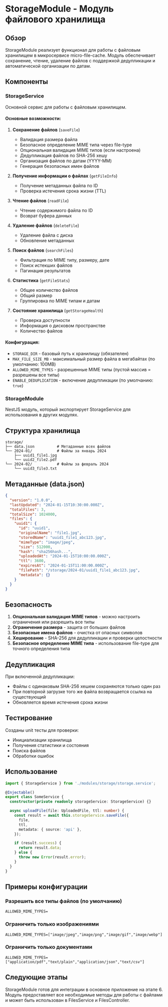 # StorageModule - Модуль файлового хранилища

## Обзор

StorageModule реализует функционал для работы с файловым хранилищем в микросервисе micro-file-cache. Модуль обеспечивает сохранение, чтение, удаление файлов с поддержкой дедупликации и автоматической организации по датам.

## Компоненты

### StorageService

Основной сервис для работы с файловым хранилищем.

#### Основные возможности:

1. **Сохранение файлов** (`saveFile`)
   - Валидация размера файла
   - Безопасное определение MIME типа через file-type
   - Опциональная валидация MIME типов (если настроена)
   - Дедупликация файлов по SHA-256 хешу
   - Организация файлов по датам (YYYY-MM)
   - Генерация безопасных имен файлов

2. **Получение информации о файлах** (`getFileInfo`)
   - Получение метаданных файла по ID
   - Проверка истечения срока жизни (TTL)

3. **Чтение файлов** (`readFile`)
   - Чтение содержимого файла по ID
   - Возврат буфера данных

4. **Удаление файлов** (`deleteFile`)
   - Удаление файла с диска
   - Обновление метаданных

5. **Поиск файлов** (`searchFiles`)
   - Фильтрация по MIME типу, размеру, дате
   - Поиск истекших файлов
   - Пагинация результатов

6. **Статистика** (`getFileStats`)
   - Общее количество файлов
   - Общий размер
   - Группировка по MIME типам и датам

7. **Состояние хранилища** (`getStorageHealth`)
   - Проверка доступности
   - Информация о дисковом пространстве
   - Количество файлов

#### Конфигурация:

- `STORAGE_DIR` - базовый путь к хранилищу (обязателен)
- `MAX_FILE_SIZE_MB` - максимальный размер файла в мегабайтах (по умолчанию: 100MB)
- `ALLOWED_MIME_TYPES` - разрешенные MIME типы (пустой массив = разрешены все типы)
- `ENABLE_DEDUPLICATION` - включение дедупликации (по умолчанию: `true`)

### StorageModule

NestJS модуль, который экспортирует StorageService для использования в других модулях.

## Структура хранилища

```
storage/
├── data.json          # Метаданные всех файлов
└── 2024-01/           # Файлы за январь 2024
    ├── uuid1_file1.jpg
    └── uuid2_file2.pdf
└── 2024-02/           # Файлы за февраль 2024
    └── uuid3_file3.txt
```

## Метаданные (data.json)

```json
{
  "version": "1.0.0",
  "lastUpdated": "2024-01-15T10:30:00.000Z",
  "totalFiles": 3,
  "totalSize": 1024000,
  "files": {
    "uuid1": {
      "id": "uuid1",
      "originalName": "file1.jpg",
      "storedName": "uuid1_file1_abc123.jpg",
      "mimeType": "image/jpeg",
      "size": 512000,
      "hash": "sha256hash...",
      "uploadedAt": "2024-01-15T10:00:00.000Z",
      "ttl": 3600,
      "expiresAt": "2024-01-15T11:00:00.000Z",
      "filePath": "/storage/2024-01/uuid1_file1_abc123.jpg",
      "metadata": {}
    }
  }
}
```

## Безопасность

1. **Опциональная валидация MIME типов** - можно настроить ограничения или разрешить все типы
2. **Ограничение размера** - защита от больших файлов
3. **Безопасные имена файлов** - очистка от опасных символов
4. **Хеширование** - SHA-256 для дедупликации и проверки целостности
5. **Безопасное определение MIME типа** - использование file-type для точного определения типа

## Дедупликация

При включенной дедупликации:

- Файлы с одинаковым SHA-256 хешем сохраняются только один раз
- При повторной загрузке того же файла возвращается ссылка на существующий
- Обновляется время истечения срока жизни

## Тестирование

Созданы unit тесты для проверки:

- Инициализации хранилища
- Получения статистики и состояния
- Поиска файлов
- Обработки ошибок

## Использование

```typescript
import { StorageService } from './modules/storage/storage.service';

@Injectable()
export class SomeService {
  constructor(private readonly storageService: StorageService) {}

  async uploadFile(file: UploadedFile, ttl: number) {
    const result = await this.storageService.saveFile({
      file,
      ttl,
      metadata: { source: 'api' },
    });

    if (result.success) {
      return result.data;
    } else {
      throw new Error(result.error);
    }
  }
}
```

## Примеры конфигурации

### Разрешить все типы файлов (по умолчанию)

```env
ALLOWED_MIME_TYPES=
```

### Ограничить только изображениями

```env
ALLOWED_MIME_TYPES=["image/jpeg","image/png","image/gif","image/webp"]
```

### Ограничить только документами

```env
ALLOWED_MIME_TYPES=["application/pdf","text/plain","application/json","text/csv"]
```

## Следующие этапы

StorageModule готов для интеграции в основное приложение на этапе 6. Модуль предоставляет все необходимые методы для работы с файлами и может быть использован в FilesService и FilesController.
